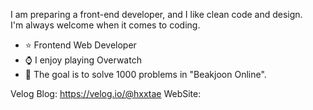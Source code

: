 <!--
**hxxtae/hxxtae** is a ✨ _special_ ✨ repository because its `README.md` (this file) appears on your GitHub profile.

Here are some ideas to get you started:

- 🔭 I’m currently working on ...
- 🌱 I’m currently learning ...
- 👯 I’m looking to collaborate on ...
- 🤔 I’m looking for help with ...
- 💬 Ask me about ...
- 📫 How to reach me: ...
- 😄 Pronouns: ...
- ⚡ Fun fact: ...
-->

I am preparing a front-end developer, and I like clean code and design.   
I'm always welcome when it comes to coding.
  - ⭐ Frontend Web Developer
  - ⌚ I enjoy playing Overwatch
  - 🥇 The goal is to solve 1000 problems in "Beakjoon Online".

Velog Blog: https://velog.io/@hxxtae
WebSite: 
